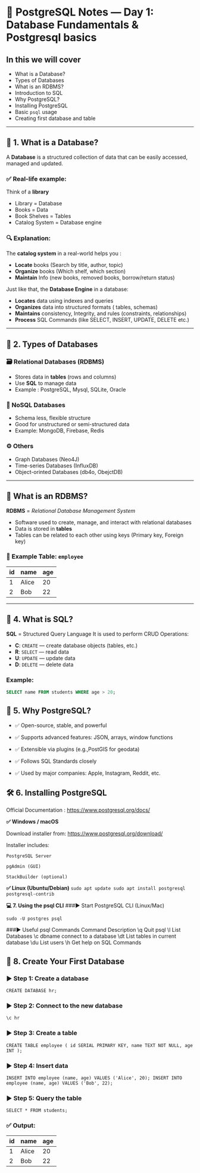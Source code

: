 # 📘 PostgreSQL Notes — Day 1: Database Fundamentals & Postgresql basics
## In this we will cover
- What is a Database?
- Types of Databases
- What is an RDBMS?
- Introduction to SQL
- Why PostgreSQL?
- Installing PostgreSQL
- Basic `psql` usage
- Creating first database and table

---
## 🧠 1. What is a Database?
A **Database** is a structured collection of data that can be easily accessed, managed and updated.
### ✅ Real-life example:
Think of a **library**
- Library = Database
- Books = Data
- Book Shelves = Tables
- Catalog System = Database engine

### 🔍 Explanation:
The **catalog system** in a real-world helps you :
- **Locate** books (Search by title, author, topic)
- **Organize** books (Which shelf, which section)
- **Maintain** Info (new books, removed books, borrow/return status)

Just like that, the **Database Engine** in a database:
- **Locates** data using indexes and queries
- **Organizes** data into structured formats ( tables, schemas)
- **Maintains** consistency, Integrity, and rules (constraints, relationships)
- **Process** SQL Commands (like SELECT, INSERT, UPDATE, DELETE etc.)

---

## 🧩 2. Types of Databases
### 🗃️ Relational Databases (RDBMS)
- Stores data in **tables** (rows and columns)
- Use **SQL** to manage data
- Example : PostgreSQL, Mysql, SQLite, Oracle

### 🧱 NoSQL Databases
- Schema less, flexible structure
- Good for unstructured or semi-structured data
- Example: MongoDB, Firebase, Redis

### ⚙️ Others
- Graph Databases (Neo4J)
- Time-series Databases (InfluxDB)
- Object-orinted Databases (db4o, ObejctDB)

---

## 🧱 What is an RDBMS?
**RDBMS** = *Relational Database Management System*
- Software used to create, manage, and interact with relational databases
- Data is stored in **tables**
- Tables can be related to each other using keys (Primary key, Foreign key)

### 🧾 Example Table: `employee`

| id | name    | age |
|----|---------|-----|
| 1  | Alice   | 20  |
| 2  | Bob     | 22  |

---

## 💬 4. What is SQL?

**SQL** = Structured Query Language
It is used to perform CRUD Operations:
- **C**: `CREATE` — create database objects (tables, etc.)
- **R**: `SELECT` — read data
- **U**: `UPDATE` — update data
- **D**: `DELETE` — delete data

### Example:

```sql
SELECT name FROM students WHERE age > 20;
```
## 🐘 5. Why PostgreSQL?

- ✅ Open-source, stable, and powerful

- ✅ Supports advanced features: JSON, arrays, window functions

- ✅ Extensible via plugins (e.g.,PostGIS for geodata)

- ✅ Follows SQL Standards closely

- ✅ Used by major companies: Apple, Instagram, Reddit, etc.

## 🛠️ 6. Installing PostgreSQL

Official Documentation : https://www.postgresql.org/docs/

**✅ Windows / macOS**

Download installer from: https://www.postgresql.org/download/

Installer includes:
```
PostgreSQL Server

pgAdmin (GUI)

StackBuilder (optional)
```
**✅ Linux (Ubuntu/Debian)**
`
sudo apt update
sudo apt install postgresql postgresql-contrib
`

**💻 7. Using the psql CLI**
###▶️ Start PostgreSQL CLI (Linux/Mac)

```
sudo -U postgres psql
```
###▶️ Useful psql Commands
Command	Description
\q  Quit psql
\l  List Databases
\c dbname connect to a database
\dt  List tables in current database
\du  List users
\h  Get help on SQL Commands

## 🧪 8. Create Your First Database
### ▶️ Step 1: Create a database
```
CREATE DATABASE hr;
```

### ▶️ Step 2: Connect to the new database
```
\c hr
```

### ▶️ Step 3: Create a table
`
CREATE TABLE employee (
  id SERIAL PRIMARY KEY,
  name TEXT NOT NULL,
  age INT
);
`

### ▶️ Step 4: Insert data
`
INSERT INTO employee (name, age) VALUES ('Alice', 20);
INSERT INTO employee (name, age) VALUES ('Bob', 22);
`

### ▶️ Step 5: Query the table
`
SELECT * FROM students;
`

### ✅ Output:
| id | name    | age |
|----|---------|-----|
| 1  | Alice   | 20  |
| 2  | Bob     | 22  |

